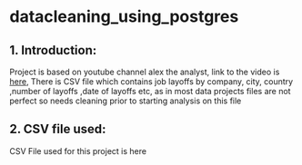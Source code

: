 # datacleaning_using_postgres

## 1. Introduction:

Project is based on youtube channel alex the analyst, link to the video is [here](https://www.youtube.com/watch?v=4UltKCnnnTA), 
There is CSV file which contains job layoffs by company, city, country ,number of layoffs ,date of layoffs etc, as in most data projects files are not perfect so needs cleaning prior to starting analysis on this file

## 2. CSV file used:

CSV File used for this project is here 
